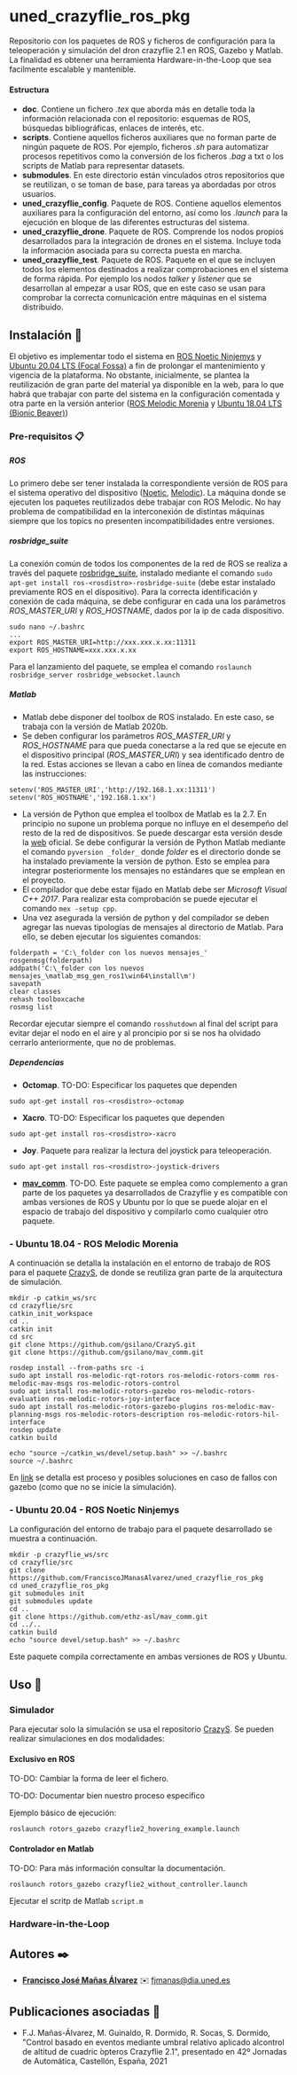 # uned_crazyflie_ros_pkg
Repositorio con los paquetes de ROS y ficheros de configuración para la teleoperación y simulación del dron crazyflie 2.1 en ROS, Gazebo y Matlab. La finalidad es obtener una herramienta Hardware-in-the-Loop que sea facilmente escalable y mantenible.

#### Estructura 
- **doc**. Contiene un fichero _.tex_ que aborda más en detalle toda la información relacionada con el repositorio: esquemas de ROS, búsquedas bibliográficas, enlaces de interés, etc.
- **scripts**. Contiene aquellos ficheros auxiliares que no forman parte de ningún paquete de ROS. Por ejemplo, ficheros _.sh_ para automatizar procesos repetitivos como la conversión de los ficheros _.bag_ a txt o los scripts de Matlab para representar datasets.
- **submodules**. En este directorio están vinculados otros repositorios que se reutilizan, o se toman de base, para tareas ya abordadas por otros usuarios.
- **uned_crazyflie_config**. Paquete de ROS. Contiene aquellos elementos auxiliares para la configuración del entorno, así como los _.launch_ para la ejecución en bloque de las diferentes estructuras del sistema.
- **uned_crazyflie_drone**. Paquete de ROS. Comprende los nodos propios desarrollados para la integración de drones en el sistema. Incluye toda la información asociada para su correcta puesta en marcha.
- **uned_crazyflie_test**. Paquete de ROS. Paquete en el que se incluyen todos los elementos destinados a realizar comprobaciones en el sistema de forma rápida. Por ejemplo los nodos _talker_ y _listener_ que se desarrollan al empezar a usar ROS, que en este caso se usan para comprobar la correcta comunicación entre máquinas en el sistema distribuido.

## Instalación :book:
El objetivo es implementar todo el sistema en [ROS Noetic Ninjemys](https://http://wiki.ros.org/noetic) y [Ubuntu 20.04 LTS (Focal Fossa)](https://releases.ubuntu.com/20.04/)  a fin de prolongar el mantenimiento y vigencia de la plataforma. No obstante, inicialmente, se plantea la reutilización de gran parte del material ya disponible en la web, para lo que habrá que trabajar con parte del sistema en la configuración comentada y otra parte en la versión anterior ([ROS Melodic Morenia](http://wiki.ros.org/melodic) y [Ubuntu 18.04 LTS (Bionic Beaver)](https://releases.ubuntu.com/18.04/))

### Pre-requisitos 📋
##### ROS
Lo primero debe ser tener instalada la correspondiente versión de ROS para el sistema operativo del dispositivo ([Noetic](https://http://wiki.ros.org/noetic/Installation), [Melodic](https://http://wiki.ros.org/melodic/Installation)). La máquina donde se ejecuten los paquetes reutilizados debe trabajar con ROS Melodic. No hay problema de compatibilidad en la interconexión de distintas máquinas siempre que los topics no presenten incompatibilidades entre versiones. 

##### rosbridge_suite
La conexión común de todos los componentes de la red de ROS se realiza a través del paquete [rosbridge_suite](http://wiki.ros.org/rosbridge_suite), instalado mediante el comando `sudo apt-get install ros-<rosdistro>-rosbridge-suite` (debe estar instalado previamente ROS en el dispositivo). Para la correcta identificación y conexión de cada máquina, se debe configurar en cada una los parámetros _ROS_MASTER_URI_ y _ROS_HOSTNAME_, dados por la ip de cada dispositivo. 
  ```
  sudo nano ~/.bashrc
  ...
  export ROS_MASTER_URI=http://xxx.xxx.x.xx:11311
  export ROS_HOSTNAME=xxx.xxx.x.xx
  ```
  Para el lanzamiento del paquete, se emplea el comando `roslaunch rosbridge_server rosbridge_websocket.launch`


##### Matlab
- Matlab debe disponer del toolbox de ROS instalado. En este caso, se trabaja con la versión de Matlab 2020b.
- Se deben configurar los parámetros _ROS_MASTER_URI_ y _ROS_HOSTNAME_ para que pueda conectarse a la red que se ejecute en el dispositivo principal (_ROS_MASTER_URI_) y sea identificado dentro de la red. Estas acciones se llevan a cabo en línea de comandos mediante las instrucciones:
```
setenv('ROS_MASTER_URI','http://192.168.1.xx:11311')
setenv('ROS_HOSTNAME','192.168.1.xx')
```
- La versión de Python que emplea el toolbox de Matlab es la 2.7. En principio no supone un problema porque no influye en el desempeño del resto de la red de dispositivos. Se puede descargar esta versión desde la [web](https://www.python.org/download/releases/2.7/) oficial. Se debe configurar la versión de Python Matlab mediante el comando `pyversion _folder_` donde _folder_ es el directorio donde se ha instalado previamente la versión de python. Esto se emplea para integrar posteriormente los mensajes no estándares que se emplean en el proyecto.
- El compilador que debe estar fijado en Matlab debe ser _Microsoft Visual C++ 2017_. Para realizar esta comprobación se puede ejecutar el comando `mex -setup cpp`.
- Una vez asegurada la versión de python y del compilador se deben agregar las nuevas tipologías de mensajes al directorio de Matlab. Para ello, se deben ejecutar los siguientes comandos:
```
folderpath = 'C:\_folder con los nuevos mensajes_'
rosgenmsg(folderpath)
addpath('C:\_folder con los nuevos mensajes_\matlab_msg_gen_ros1\win64\install\m')
savepath
clear classes
rehash toolboxcache
rosmsg list
```
Recordar ejecutar siempre el comando `rosshutdown` al final del script para evitar dejar el nodo en el aire y al proncipio por si se nos ha olvidado cerrarlo anteriormente, que no de problemas. 

##### Dependencias
 - **Octomap**. TO-DO: Especificar los paquetes que dependen
 ```
 sudo apt-get install ros-<rosdistro>-octomap
 ```
  - **Xacro**. TO-DO: Especificar los paquetes que dependen
 ```
 sudo apt-get install ros-<rosdistro>-xacro 
 ```
 - **Joy**. Paquete para realizar la lectura del joystick para teleoperación.
 ```
sudo apt-get install ros-<rosdistro>-joystick-drivers
```
 - **[mav_comm](https://github.com/ethz-asl/mav_comm)**. TO-DO. Este paquete se emplea como complemento a gran parte de los paquetes ya desarrollados de Crazyflie y es compatible con ambas versiones de ROS y Ubuntu por lo que se puede alojar en el espacio de trabajo del dispositivo y compilarlo como cualquier otro paquete. 

### - Ubuntu 18.04 - ROS Melodic Morenia
A continuación se detalla la instalación en el entorno de trabajo de ROS para el paquete [CrazyS](https://github.com/gsilano/CrazyS), de donde se reutiliza gran parte de la arquitectura de simulación.
```
mkdir -p catkin_ws/src
cd crazyflie/src
catkin_init_workspace
cd ..
catkin init
cd src
git clone https://github.com/gsilano/CrazyS.git
git clone https://github.com/gsilano/mav_comm.git

rosdep install --from-paths src -i
sudo apt install ros-melodic-rqt-rotors ros-melodic-rotors-comm ros-melodic-mav-msgs ros-melodic-rotors-control
sudo apt install ros-melodic-rotors-gazebo ros-melodic-rotors-evaluation ros-melodic-rotors-joy-interface
sudo apt install ros-melodic-rotors-gazebo-plugins ros-melodic-mav-planning-msgs ros-melodic-rotors-description ros-melodic-rotors-hil-interface
rosdep update
catkin build

echo "source ~/catkin_ws/devel/setup.bash" >> ~/.bashrc
source ~/.bashrc
```
En [link](https://github.com/gsilano/CrazyS#installation-instructions---ubuntu-1804-with-ros-melodic-and-gazebo-9) se detalla est proceso y posibles soluciones en caso de fallos con gazebo (como que no se inicie la simulación).
### - Ubuntu 20.04 - ROS Noetic Ninjemys
La configuración del entorno de trabajo para el paquete desarrollado se muestra a continuación.
```
mkdir -p crazyflie_ws/src
cd crazyflie/src
git clone https://github.com/FranciscoJManasAlvarez/uned_crazyflie_ros_pkg
cd uned_crazyflie_ros_pkg
git submodules init
git submodules update
cd ..
git clone https://github.com/ethz-asl/mav_comm.git
cd ../..
catkin build
echo "source devel/setup.bash" >> ~/.bashrc
```
Este paquete compila correctamente en ambas versiones de ROS y Ubuntu. 

## Uso 🔧
### Simulador
Para ejecutar solo la simulación se usa el repositorio [CrazyS](https://github.com/gsilano/CrazyS). Se pueden realizar simulaciones en dos modalidades:
#### Exclusivo en ROS
TO-DO: Cambiar la forma de leer el fichero.

TO-DO: Documentar bien nuestro proceso específico

Ejemplo básico de ejecución:
```
roslaunch rotors_gazebo crazyflie2_hovering_example.launch
```

#### Controlador en Matlab
TO-DO: Para más información consultar la documentación.
```
roslaunch rotors_gazebo crazyflie2_without_controller.launch
```
Ejecutar el scritp de Matlab `script.m`

### Hardware-in-the-Loop

## Autores ✒️
* **[Francisco José Mañas Álvarez](https://github.com/FranciscoJManasAlvarez)** :envelope: fjmanas@dia.uned.es

## Publicaciones asociadas :paperclip:
- F.J. Mañas-Álvarez, M. Guinaldo, R. Dormido, R. Socas, S. Dormido, "Control basado en eventos mediante umbral relativo aplicado alcontrol de altitud de cuadric ́opteros Crazyflie 2.1", presentado en 42º Jornadas de Automática, Castellón, España, 2021
